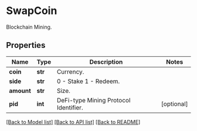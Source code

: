 # SwapCoin

Blockchain Mining.
## Properties
Name | Type | Description | Notes
------------ | ------------- | ------------- | -------------
**coin** | **str** | Currency. | 
**side** | **str** | 0 - Stake 1 - Redeem. | 
**amount** | **str** | Size. | 
**pid** | **int** | DeFi-type Mining Protocol Identifier. | [optional] 

[[Back to Model list]](../README.md#documentation-for-models) [[Back to API list]](../README.md#documentation-for-api-endpoints) [[Back to README]](../README.md)


